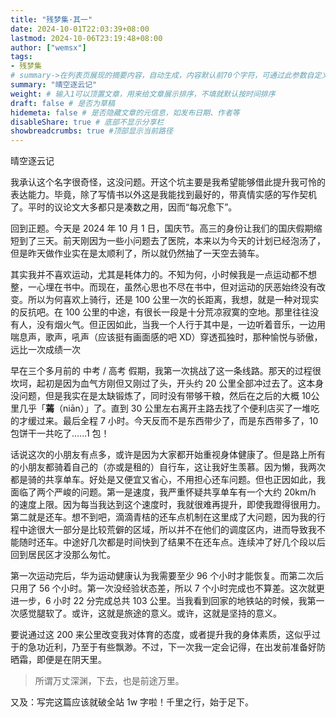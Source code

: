 ```yaml
---
title: "残梦集·其一"
date: 2024-10-01T22:03:39+08:00
lastmod: 2024-10-06T23:19:48+08:00
author: ["wemsx"]
tags:
- 残梦集
# summary->在列表页展现的摘要内容，自动生成，内容默认前70个字符，可通过此参数自定义，一般无需专门设置
summary: "晴空逐云记"
weight: # 输入1可以顶置文章，用来给文章展示排序，不填就默认按时间排序
draft: false # 是否为草稿
hidemeta: false # 是否隐藏文章的元信息，如发布日期、作者等
disableShare: true # 底部不显示分享栏
showbreadcrumbs: true #顶部显示当前路径
---
```


晴空逐云记

<!--\more--> 

我承认这个名字很奇怪，这没问题。开这个坑主要是我希望能够借此提升我可怜的表达能力。毕竟，除了写情书以外这是我能找到最好的，带真情实感的写作契机了。平时的议论文大多都只是凑数之用，因而“每况愈下”。

回到正题。今天是 2024 年 10 月 1 日，国庆节。高三的身份让我们的国庆假期缩短到了三天。前天刚因为一些小问题去了医院，本来以为今天的计划已经泡汤了，但是昨天做作业实在是太顺利了，所以就仍然抽了一天空去骑车。

其实我并不喜欢运动，尤其是耗体力的。不知为何，小时候我是一点运动都不想整，一心埋在书中。而现在，虽然心思也不尽在书中，但对运动的厌恶始终没有改变。所以为何喜欢上骑行，还是 100 公里一次的长距离，我想，就是一种对现实的反抗吧。在 100 公里的中途，有很长一段是十分荒凉寂寞的空地。那里往往没有人，没有烟火气。但正因如此，当我一个人行于其中是，一边听着音乐，一边用喘息声，歌声，吼声（应该挺有画面感的吧 XD）穿透孤独时，那种愉悦与骄傲，远比一次成绩一次

早在三个多月前的 中考 / 高考 假期，我第一次挑战了这一条线路。那天的过程很坎坷，起初是因为血气方刚但又刚过了头，开头约 20 公里全部冲过去了。这本身没问题，但是我实在是太缺锻炼了，同时没有带够干粮，然后在之后的大概 10公里几乎「**蔫**（niān）」了。直到 30 公里左右离开主路去找了个便利店买了一堆吃的才缓过来。最后全程 7 小时。今天反而不是东西带少了，而是东西带多了，10 包饼干一共吃了......1 包！

话说这次的小朋友有点多，或许是因为大家都开始重视身体健康了。但是路上所有的小朋友都骑着自己的（亦或是租的）自行车，这让我好生羡慕。因为懒，我两次都是骑的共享单车。好处是又便宜又省心，不用担心还车问题。但也正因如此，我面临了两个严峻的问题。第一是速度，我严重怀疑共享单车有一个大约 20km/h 的速度上限。因为每当我达到这个速度时，我就很难再提升，即使我蹬得很用力。第二就是还车。想不到吧，滴滴青桔的还车点机制在这里成了大问题，因为我的行程中途很大一部分是比较荒僻的区域，所以并不在他们的调度区内，进而导致我不能随时还车。中途好几次都是时间快到了结果不在还车点。连续冲了好几个段以后回到居民区才没那么匆忙。

第一次运动完后，华为运动健康认为我需要至少 96 个小时才能恢复。而第二次后只用了 56 个小时。第一次没经验状态差，所以 7 个小时完成也不算差。这次就更进一步，6 小时 22 分完成总共 103 公里。当我看到回家的地铁站的时候，我第一次感觉腿软了。或许，这就是旅途的意义。或许，这就是坚持的意义。

要说通过这 200 来公里改变我对体育的态度，或者提升我的身体素质，这似乎过于的急功近利，乃至于有些飘渺。不过，下一次我一定会记得，在出发前准备好防晒霜，即便是在阴天里。

> 所谓万丈深渊，下去，也是前途万里。

又及：写完这篇应该就破全站 1w 字啦！千里之行，始于足下。